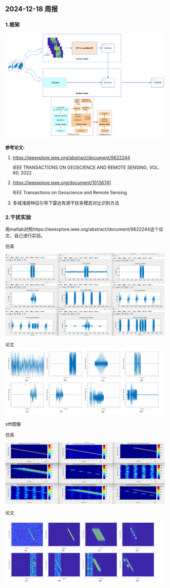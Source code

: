 ## **2024-12-18 周报**

### **1.框架**

![{EA80414F-C678-4936-8E36-EAABF0BF06BB}](images/%7BEA80414F-C678-4936-8E36-EAABF0BF06BB%7D.png)



**参考论文:**

1. https://ieeexplore.ieee.org/abstract/document/9622244

   IEEE TRANSACTIONS ON GEOSCIENCE AND REMOTE SENSING, VOL. 60, 2022

2. https://ieeexplore.ieee.org/document/10136741

   IEEE Transactions on Geoscience and Remote Sensing

3. 多域浅层特征引导下雷达有源干扰多模态对比识别方法



### **2.干扰实验**

用matlab对照https://ieeexplore.ieee.org/abstract/document/9622244这个论文，自己进行实验。

仿真

![{DB8D3382-BC7B-41F3-B2E5-ADAB316BF7BA}](images/%7BDB8D3382-BC7B-41F3-B2E5-ADAB316BF7BA%7D.png)

论文![{99106CF4-A0ED-405E-A643-F6BFD0126508}](./images/%7B99106CF4-A0ED-405E-A643-F6BFD0126508%7D.png)



stft图像

仿真

![{3AB661B8-E32D-40FD-81F1-F2A17F111665}](images/%7B3AB661B8-E32D-40FD-81F1-F2A17F111665%7D.png)

论文

![{62BA9B2A-51A3-4195-9426-636CBFCD30D9}](images/%7B62BA9B2A-51A3-4195-9426-636CBFCD30D9%7D.png)